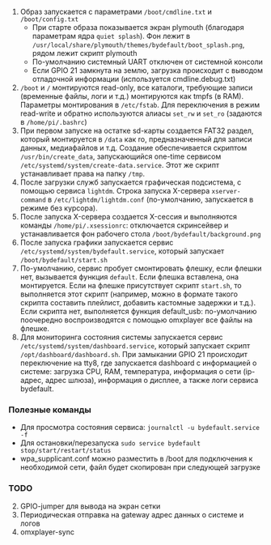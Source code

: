 1. Образ запускается с параметрами `/boot/cmdline.txt` и `/boot/config.txt`
	* При старте образа показывается экран plymouth (благодаря параметрам ядра `quiet splash`). Фон лежит в `/usr/local/share/plymouth/themes/bydefault/boot_splash.png`, рядом лежит скрипт plymouth
	* По-умолчанию системный UART отключен от системной консоли
    * Если GPIO 21 замкнута на землю, загрузка происходит с выводом отладочной информации (используется cmdline.debug.txt)
2. `/boot` и `/` монтируются read-only, все каталоги, требующие записи (временные файлы, логи и т.д.) монтируются как tmpfs (в RAM). Параметры монтирования в `/etc/fstab`. Для переключения в режим read-write и обратно используются алиасы `set_rw` и `set_ro` (задаются в `/home/pi/.bashrc`)
3. При первом запуске на остатке sd-карты создается FAT32 раздел, который монтируется в `/data` как ro, предназначенный для записи данных, медиафайлов и т.д. Создание обеспечивается скриптом `/usr/bin/create_data`, запускающийся one-time сервисом `/etc/systemd/system/create-data.service`. Этот же скрипт устанавливает права на папку `/tmp`.
4. После загрузки служб запускается графическая подсистема, с помощью сервиса `lightdm`. Строка запуска X-сервера `xserver-command` в `/etc/lightdm/lightdm.conf` (по-умолчанию, запускается в режиме без курсора).
5. После запуска X-сервера создается X-сессия и выполняются команды `/home/pi/.xsessionrc`: отключается скринсейвер и устанавливается фон рабочего стола `/boot/bydefault/background.png`
6. После запуска графики запускается сервис `/etc/systemd/system/bydefault.service`, который запускает `/boot/bydefault/start.sh`
7. По-умолчанию, сервис пробует смонтировать флешку, если флешки нет, вызывается функция `default`. Если флешка вставлена, она монтируется. Если на флешке присутствует скрипт `start.sh`, то выполняется этот скрипт (например, можно в формате такого скрипта составить плейлист, добавить кастомные задержки и т.д.). Если скрипта нет, выполняется функция default_usb: по-умолчанию поочередно воспроизводятся с помощью omxplayer все файлы на флешке.
8. Для мониторинга состояния системы запускается сервис `/etc/systemd/system/dashboard.service`, который запускает скрипт `/opt/dashboard/dashboard.sh`. При замыкании GPIO 21 происходит переключение на tty8, где запускается dashboard с информацией о системе: загрузка CPU, RAM, температура, информация о сети (ip-адреc, адрес шлюза), информация о дисплее, а также логи сервиса bydefault.

### Полезные команды

* Для просмотра состояния сервиса: `journalctl -u bydefault.service -f`
* Для остановки/перезапуска `sudo service bydefault stop/start/restart/status`
* wpa_supplicant.conf можно разместить в /boot для подключения к необходимой сети, файл будет скопирован при следующей загрузке

### TODO

2. GPIO-jumper для вывода на экран сетки
3. Периодическая отправка на gateway адрес данных о системе и логов
4. omxplayer-sync

